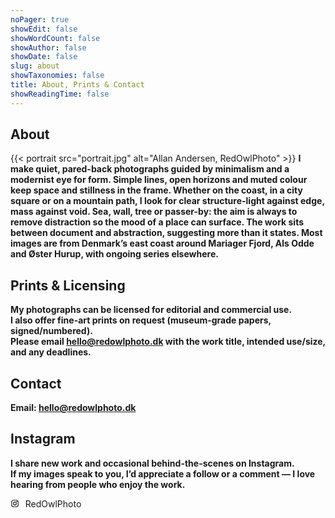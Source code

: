 ```yaml
---
noPager: true
showEdit: false
showWordCount: false
showAuthor: false
showDate: false
slug: about
showTaxonomies: false
title: About, Prints & Contact
showReadingTime: false
---
```

## About

{{< portrait src="portrait.jpg" alt="Allan Andersen, RedOwlPhoto" >}}
**I make quiet, pared-back photographs guided by minimalism and a modernist eye for form. Simple lines, open horizons and muted colour keep space and stillness in the frame. Whether on the coast, in a city square or on a mountain path, I look for clear structure-light against edge, mass against void. Sea, wall, tree or passer-by: the aim is always to remove distraction so the mood of a place can surface. The work sits between document and abstraction, suggesting more than it states. Most images are from Denmark’s east coast around Mariager Fjord, Als Odde and Øster Hurup, with ongoing series elsewhere.**

## Prints & Licensing

**My photographs can be licensed for editorial and commercial use.**\
**I also offer fine-art prints on request (museum-grade papers, signed/numbered).**\
**Please email hello@redowlphoto.dk with the work title, intended use/size, and any deadlines.**

## Contact

**Email: [hello@redowlphoto.dk](mailto:hello@redowlphoto.dk)**

## Instagram

**I share new work and occasional behind-the-scenes on Instagram.**\
**If my images speak to you, I’d appreciate a follow or a comment — I love hearing from people who enjoy the work.**

<a class="ig-inline" href="https://www.instagram.com/redowlphoto/" target="_blank" rel="me noopener" aria-label="Instagram">
  <svg viewBox="0 0 24 24" aria-hidden="true" style="width:1em;height:1em;vertical-align:-0.15em;margin-right:.35em">
    <rect x="3" y="3" width="18" height="18" rx="5" ry="5" fill="none" stroke="currentColor" stroke-width="2"/>
    <circle cx="12" cy="12" r="4" fill="none" stroke="currentColor" stroke-width="2"/>
    <circle cx="17.5" cy="6.5" r="1.5" fill="currentColor"/>
  </svg>
  <span>RedOwlPhoto</span>
</a>

<style>
  .ig-inline{display:inline-flex;align-items:center;gap:.35em;text-decoration:none}
  .ig-inline:hover{opacity:.95}
</style>
